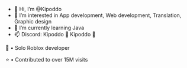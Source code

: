 - 👋 Hi, I’m @Kipoddo
- 👀 I’m interested in App development, Web development, Translation, Graphic design
- 🌱 I’m currently learning Java
- 📫 Discord: Kipoddo
:frog:  Kipoddo :frog: 

:hammer: • Solo Roblox developer

:star: • Contributed to over 15M visits
<!---
Kipoddo/Kipoddo is a ✨ special ✨ repository because its `README.md` (this file) appears on your GitHub profile.
You can click the Preview link to take a look at your changes.
--->
